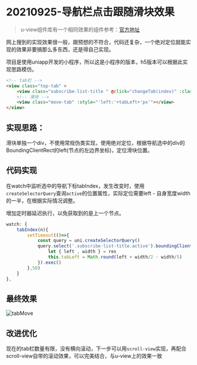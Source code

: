 # 20210925-导航栏点击跟随滑块效果

> u-view组件库有一个相同效果的组件参考：[官方地址](https://www.uviewui.com/components/tabs.html)

网上搜到的实现效果很一般，跟预想的不符合，代码还复杂，一个绝对定位就能实现的效果非要搞那么多东西，还是得自己实现。

项目是使用uniapp开发的小程序，所以这是小程序的版本，h5版本可以根据此实现思路模仿。

```html
<!-- tab栏 -->
<view class="top-tab" >
    <view class="subscribe-list-title " @click="changeTab(index)" :class="{'active':item.id == tabIndex}" v-for="(item,index) in tabList" :key="index">{{item.text}}</view>
    <!-- 滑块 -->
    <view class="move-tab" :style="'left:'+tabLeft+'px'"></view>
</view>
```

## 实现思路：

​	滑块单独一个div，不使用常规伪类实现，使用绝对定位，根据导航选中的div的BoundingClientRect的left(节点的左边界坐标)，定位滑块位置。



## 代码实现

在watch中监听选中的导航下标tabIndex，发生改变时，使用`createSelectorQuery`查询`active`的位置属性，实际定位需要left - 自身宽度width的一半，在根据实际情况调整。

增加定时器延迟执行，以免获取到的是上一个节点。

```js
watch: {
    tabIndex(n){
        setTimeout(()=>{
            const query = uni.createSelectorQuery()
            query.select('.subscribe-list-title.active').boundingClientRect(res=>{
                let { left , width } = res
                this.tabLeft = Math.round(left + width/2 - width/5)
            }).exec()
        },50)
    }
},
```

## 最终效果

![tabMove](https://i.loli.net/2021/09/25/NhjEqUTs8mkPMn9.gif)

## 改进优化

现在的tab栏数量有限，没有横向滚动，下一步可以用`scroll-view`实现，再配合scroll-view自带的滚动效果，可以完美结合，与u-view上的效果一致































